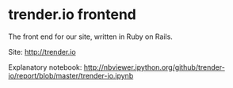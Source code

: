 trender.io frontend
============

The front end for our site, written in Ruby on Rails.

Site: http://trender.io

Explanatory notebook: http://nbviewer.ipython.org/github/trender-io/report/blob/master/trender-io.ipynb
